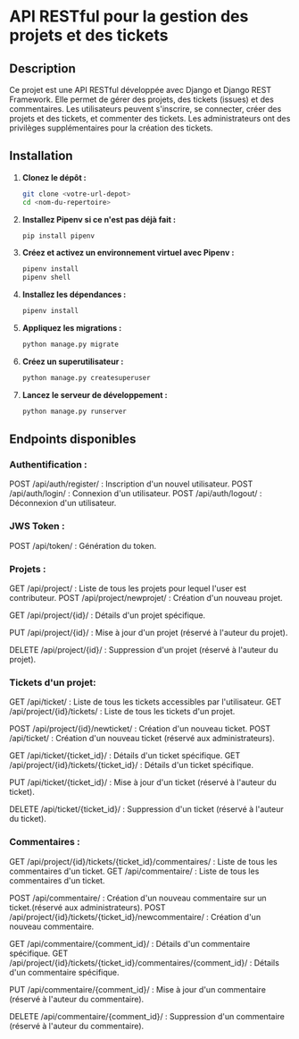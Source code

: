 # API RESTful pour la gestion des projets et des tickets

## Description

Ce projet est une API RESTful développée avec Django et Django REST Framework. Elle permet de gérer des projets, des tickets (issues) et des commentaires. Les utilisateurs peuvent s'inscrire, se connecter, créer des projets et des tickets, et commenter des tickets. Les administrateurs ont des privilèges supplémentaires pour la création des tickets.

## Installation


1. **Clonez le dépôt :**

   ```bash
   git clone <votre-url-depot>
   cd <nom-du-repertoire>
   ```

2. **Installez Pipenv si ce n'est pas déjà fait :**

    ```bash
    pip install pipenv
    ```

3. **Créez et activez un environnement virtuel avec Pipenv :**

    ```bash
    pipenv install
    pipenv shell
    ```

4. **Installez les dépendances :**

    ```bash
    pipenv install
    ```

5. **Appliquez les migrations :**

    ```bash
    python manage.py migrate
    ```

6. **Créez un superutilisateur :**

    ```bash
    python manage.py createsuperuser
    ```

7. **Lancez le serveur de développement :**

    ```bash
    python manage.py runserver
    ```


## Endpoints disponibles

### Authentification :

POST /api/auth/register/ : Inscription d'un nouvel utilisateur.
POST /api/auth/login/ : Connexion d'un utilisateur.
POST /api/auth/logout/ : Déconnexion d'un utilisateur.

### JWS Token :
POST /api/token/ : Génération du token.


### Projets :

GET /api/project/ : Liste de tous les projets pour lequel l'user est contributeur.
POST /api/project/newprojet/ : Création d'un nouveau projet.

GET /api/project/{id}/ : Détails d'un projet spécifique.

PUT /api/project/{id}/ : Mise à jour d'un projet (réservé à l'auteur du projet).

DELETE /api/project/{id}/ : Suppression d'un projet (réservé à l'auteur du projet).

### Tickets d'un projet:

GET /api/ticket/ : Liste de tous les tickets accessibles par l'utilisateur.
GET /api/project/{id}/tickets/ : Liste de tous les tickets d'un projet.

POST /api/project/{id}/newticket/ : Création d'un nouveau ticket.
POST /api/ticket/ : Création d'un nouveau ticket (réservé aux administrateurs).

GET /api/ticket/{ticket_id}/ : Détails d'un ticket spécifique.
GET /api/project/{id}/tickets/{ticket_id}/ : Détails d'un ticket spécifique.

PUT /api/ticket/{ticket_id}/ : Mise à jour d'un ticket (réservé à l'auteur du ticket).

DELETE /api/ticket/{ticket_id}/ : Suppression d'un ticket (réservé à l'auteur du ticket).

### Commentaires :

GET /api/project/{id}/tickets/{ticket_id}/commentaires/ : Liste de tous les commentaires d'un ticket.
GET /api/commentaire/ : Liste de tous les commentaires d'un ticket.

POST /api/commentaire/ : Création d'un nouveau commentaire sur un ticket.(réservé aux administrateurs).
POST /api/project/{id}/tickets/{ticket_id}/newcommentaire/ : Création d'un nouveau commentaire.

GET /api/commentaire/{comment_id}/ : Détails d'un commentaire spécifique. 
GET /api/project/{id}/tickets/{ticket_id}/commentaires/{comment_id}/ : Détails d'un commentaire spécifique. 

PUT /api/commentaire/{comment_id}/ : Mise à jour d'un commentaire (réservé à l'auteur du commentaire).

DELETE /api/commentaire/{comment_id}/ : Suppression d'un commentaire (réservé à l'auteur du commentaire).


